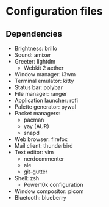 # Configuration files

## Dependencies

- Brightness: brillo
- Sound: amixer
- Greeter: lightdm
    - Webkit 2 aether
- Window manager: i3wm
- Terminal emulator: kitty
- Status bar: polybar
- File manager: ranger
- Application launcher: rofi
- Palette generator: pywal
- Packet managers: 
    - pacman
    - yay (AUR)
    - snapd
- Web browser: firefox
- Mail client: thunderbird
- Text editor: vim
    - nerdcommenter
    - ale
    - git-gutter
- Shell: zsh
    - Power10k configuration
- Window compositor: picom
- Bluetooth: blueberry



